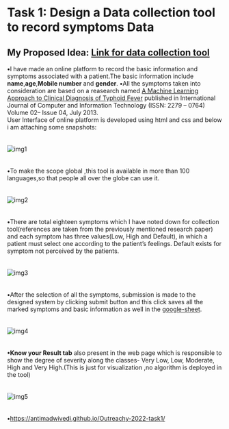 # Task 1: Design a Data collection tool to record symptoms Data 

## My Proposed Idea:  [Link for data collection tool](https://antimadwivedi.github.io/Outreachy-2022-task1/)
<b>•</b>I have made an online platform to record the basic information and symptoms associated with a patient.The basic information include <b>name</b>,<b>age</b>,<b>Mobile number</b> and <b>gender</b>.
<b>•</b>All the symptoms taken into consideration are based on a reasearch named  [A Machine Learning Approach to Clinical Diagnosis of Typhoid Fever](https://core.ac.uk/download/pdf/190320358.pdf) published in International Journal of Computer and Information Technology (ISSN: 2279 – 0764) Volume 02– Issue 04, July 2013.<br>User Interface of online platform is developed using html and css and below i am attaching some snapshots:<br><br><br>
![img1](https://user-images.githubusercontent.com/56269029/163143143-5e39a699-f87c-4992-a8d6-059154efda6a.png)<br><br><br>
<b>•</b>To make the scope global ,this tool is available in  more than 100 languages,so that people all over the globe can use it.<br><br><br>
![img2](https://user-images.githubusercontent.com/56269029/163143521-5c87af31-385e-4c1b-815b-80d864e79fcd.png)<br><br><br>
 <b>•</b>There are total  eighteen symptoms which I have noted down for collection tool(references are taken from the previously mentioned  research paper)  and each symptom has three values(Low, High and Default), in which a patient must select one according to the patient’s feelings. Default exists for symptom not perceived by the patients. <br><br><br>
![img3](https://user-images.githubusercontent.com/56269029/163143572-f28c0d65-da2a-4065-b8e9-442a579032e1.png)
<br><br><br>
<b>•</b>After the selection of all the symptoms, submission is made to the designed system by clicking submit button and this click saves all the marked symptoms and basic information as well in the [google-sheet](https://docs.google.com/spreadsheets/d/1C6P23lb1OwRwx5rYFlNkh6rH2uex4N0nsBEQhYdjctI/edit?usp=sharing).<br><br><br>
![img4](https://user-images.githubusercontent.com/56269029/163145813-5e3ac255-5b1f-4573-a1e7-166594ac4717.png)
<br><br><br>
<b>•</b><b>Know your Result tab</b> also present in the web page which is responsible to show  the degree of severity  along the classes- Very Low, Low, Moderate, High and Very High.(This is just for visualization ,no algorithm is deployed in the tool)<br><br><br>
![img5](https://user-images.githubusercontent.com/56269029/163145929-2aa85ee2-8552-4711-ac13-d59ebc8b3338.png)
<br><br><br>
<b>•</b>https://antimadwivedi.github.io/Outreachy-2022-task1/
